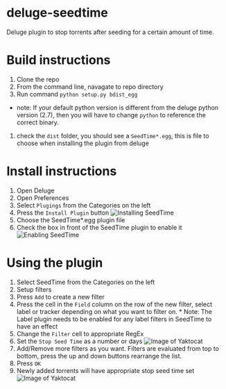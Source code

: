# deluge-seedtime
Deluge plugin to stop torrents after seeding for a certain amount of time.

# Build instructions
1. Clone the repo
1. From the command line, navagate to repo directory
1. Run command `python setup.py bdist_egg`
  * note: If your default python version is different from the deluge python version (2.7), then you will have to change `python` to reference the correct binary.
1. check the `dist` folder, you should see a `SeedTime*.egg`, this is file to choose when installing the plugin from deluge

# Install instructions
1. Open Deluge
1. Open Preferences
1. Select `Plugings` from the Categories on the left
1. Press the `Install Plugin` button
![Installing SeedTime](https://cloud.githubusercontent.com/assets/8310169/14019965/7dcf179e-f1ab-11e5-93be-c9550559e351.png)
1. Choose the SeedTime*.egg plugin file
1. Check the box in front of the SeedTime plugin to enable it
![Enabling SeedTime](https://cloud.githubusercontent.com/assets/8310169/14019962/7c1462c4-f1ab-11e5-812f-5e43b6b333ac.png)

# Using the plugin
1. Select SeedTime from the Categories on the left
1. Setup filters
  1. Press `Add` to create a new filter
  1. Press the cell in the `Field` column on the row of the new filter, select label or tracker depending on what you want to filter on.
    * Note: The Label plugin needs to be enabled for any label filters in SeedTime to have an effect
  1. Change the `Filter` cell to appropriate RegEx
  1. Set the `Stop Seed Time` as a number or days
  ![Image of Yaktocat](https://cloud.githubusercontent.com/assets/8310169/14019957/7a73b6b8-f1ab-11e5-9dc5-7be69f1f5cb7.png)
  1. Add/Remove more filters as you want. Filters are evaluated from top to bottom, press the up and down buttons rearrange the list.
  1. Press `OK`
  1. Newly added torrents will have appropriate stop seed time set
  ![Image of Yaktocat](https://cloud.githubusercontent.com/assets/8310169/14019955/7783c858-f1ab-11e5-9fe1-9cc9e0b307c1.png)
